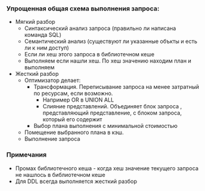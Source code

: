 ### Упрощенная общая схема выполнения запроса:
  - Мягкий разбор
    - Синтаксический анализ запроса (правильно ли написана команда SQL)
    - Семантический анализ (существуют ли указанные объкты и есть ли к ним доступ)
    - Если ли хеш этого запроса в библиотечном кеше
    - Выполняем если нашли хеш. По хеш значению находим план и выполняем
  - Жесткий разбор
    - Оптимизатор делает: 
      - Трансформация. Переписывание запроса на менее затратный по ресурсам, если возможно. 
        - Например OR в UNION ALL
        - Слияние представлений. Объединяет блок запроса , представляющий представление, с блоком запроса, который его содержит
      - Выбор плана выполнения с минимальной стоимостью
    - Помещение выбранного плана в кэш.
    - Выполнение запроса

### Примечания 
  - Промах библиотечного кеша - когда хеш значение текущего запроса не нашлось в библиотечном кеше
  - Для DDL всегда выполняется жесткий разбор